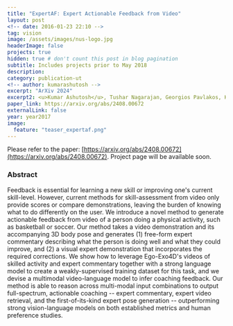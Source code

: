 ```yaml
---
title: "ExpertAF: Expert Actionable Feedback from Video"
layout: post
<!-- date: 2016-01-23 22:10 -->
tag: vision
image: /assets/images/nus-logo.jpg
headerImage: false
projects: true
hidden: true # don't count this post in blog pagination
subtitle: Includes projects prior to May 2018
description: 
category: publication-ut
<!-- author: kumarashutosh -->
excerpt: "ArXiv 2024"
excerpt2: <u>Kumar Ashutosh</u>, Tushar Nagarajan, Georgios Pavlakos, Kris Kitani, Kristen Grauman
paper_link: https://arxiv.org/abs/2408.00672
externalLink: false
year: year2017
image:
  feature: "teaser_expertaf.png"
---
```


Please refer to the paper: [https://arxiv.org/abs/2408.00672](https://arxiv.org/abs/2408.00672). Project page will be available soon.

### Abstract &nbsp;

Feedback is essential for learning a new skill or improving one's current skill-level. However, current methods for skill-assessment from video only provide scores or compare demonstrations, leaving the burden of knowing what to do differently on the user. We introduce a novel method to generate actionable feedback from video of a person doing a physical activity, such as basketball or soccer. Our method takes a video demonstration and its accompanying 3D body pose and generates (1) free-form expert commentary describing what the person is doing well and what they could improve, and (2) a visual expert demonstration that incorporates the required corrections. We show how to leverage Ego-Exo4D's videos of skilled activity and expert commentary together with a strong language model to create a weakly-supervised training dataset for this task, and we devise a multimodal video-language model to infer coaching feedback. Our method is able to reason across multi-modal input combinations to output full-spectrum, actionable coaching -- expert commentary, expert video retrieval, and the first-of-its-kind expert pose generation -- outperforming strong vision-language models on both established metrics and human preference studies.

